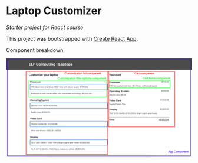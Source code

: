# Laptop Customizer
_Starter project for React course_

This project was bootstrapped with [Create React App](https://github.com/facebook/create-react-app).

Component breakdown:

![Image description](./src/component-breakdown.jpg)